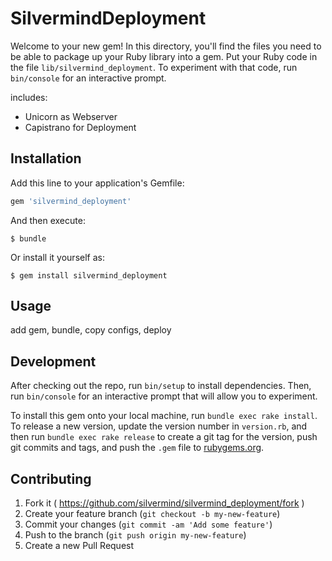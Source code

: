 # SilvermindDeployment

Welcome to your new gem! In this directory, you'll find the files you need to be able to package up your Ruby library into a gem. Put your Ruby code in the file `lib/silvermind_deployment`. To experiment with that code, run `bin/console` for an interactive prompt.

includes:

- Unicorn as Webserver
- Capistrano for Deployment

## Installation

Add this line to your application's Gemfile:

```ruby
gem 'silvermind_deployment'
```

And then execute:

    $ bundle

Or install it yourself as:

    $ gem install silvermind_deployment

## Usage

add gem, bundle, copy configs, deploy

## Development

After checking out the repo, run `bin/setup` to install dependencies. Then, run `bin/console` for an interactive prompt that will allow you to experiment.

To install this gem onto your local machine, run `bundle exec rake install`. To release a new version, update the version number in `version.rb`, and then run `bundle exec rake release` to create a git tag for the version, push git commits and tags, and push the `.gem` file to [rubygems.org](https://rubygems.org).

## Contributing

1. Fork it ( https://github.com/silvermind/silvermind_deployment/fork )
2. Create your feature branch (`git checkout -b my-new-feature`)
3. Commit your changes (`git commit -am 'Add some feature'`)
4. Push to the branch (`git push origin my-new-feature`)
5. Create a new Pull Request
